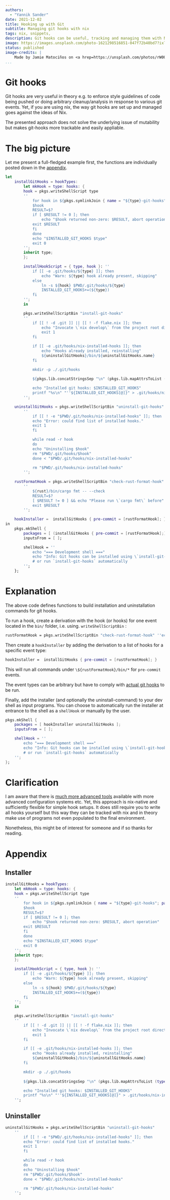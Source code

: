 ```yaml
---
authors:
  - "Yannik Sander"
date: 2021-12-02
title: Hooking up with Git
subtitle: Managing git hooks with nix
tags: nix, snippets, 
description: Git hooks can be useful, tracking and managing them with Nix makes removes the barrier of using them.
image: https://images.unsplash.com/photo-1621298516851-047f72b40bd7?ixlib=rb-1.2.1&q=80&fm=jpg&crop=entropy&cs=tinysrgb&w=1920
status: published
image-credits: |
    Made by Jamie Matociños on <a hrep=https://unsplash.com/photos/rW00Wu_CeYA>Unsplash</a>:
...
```


# Git hooks

Git hooks are very useful in theory e.g. to enforce style guidelines of code being pushed or doing arbitrary cleanup/analysis in response to various git events. Yet, if you are using nix, the way git hooks are set up and managed goes against the ideas of Nix. 

The presented approach does not solve the underlying issue of mutability but makes git-hooks more trackable and easily appliable.

# The big picture

Let me present a full-fledged example first, the functions are individually posted down in the [appendix](#appendix).

```nix
let
    installGitHooks = hookTypes:
        let mkHook = type: hooks: {
        hook = pkgs.writeShellScript type
        ''
            for hook in ${pkgs.symlinkJoin { name = "${type}-git-hooks"; paths = hooks; }}/bin/*; do
            $hook
            RESULT=$?
            if [ $RESULT != 0 ]; then
                echo "$hook returned non-zero: $RESULT, abort operation"
            exit $RESULT
            fi
            done
            echo "$INSTALLED_GIT_HOOKS $type"
            exit 0
        '';
        inherit type;
        };

        installHookScript = { type, hook }: ''
            if [[ -e .git/hooks/${type} ]]; then
                echo "Warn: ${type} hook already present, skipping"
            else
                ln -s ${hook} $PWD/.git/hooks/${type}
                INSTALLED_GIT_HOOKS+=(${type})
            fi
        '';
        in

        pkgs.writeShellScriptBin "install-git-hooks" 
        ''
            if [[ ! -d .git ]] || [[ ! -f flake.nix ]]; then
                echo "Invocate \`nix develop\` from the project root directory."
                exit 1
            fi

            if [[ -e .git/hooks/nix-installed-hooks ]]; then
                echo "Hooks already installed, reinstalling"
                ${uninstallGitHooks}/bin/${uninstallGitHooks.name}
            fi

            mkdir -p ./.git/hooks
            
            ${pkgs.lib.concatStringsSep "\n" (pkgs.lib.mapAttrsToList (type: hooks: installHookScript (mkHook type hooks)) hookTypes )}

            echo "Installed git hooks: $INSTALLED_GIT_HOOKS"
            printf "%s\n" "''${INSTALLED_GIT_HOOKS[@]}" > .git/hooks/nix-installed-hooks
        '';

    uninstallGitHooks = pkgs.writeShellScriptBin "uninstall-git-hooks" 
        ''
            if [[ ! -e "$PWD/.git/hooks/nix-installed-hooks" ]]; then
            echo "Error: could find list of installed hooks."
            exit 1
            fi

            while read -r hook
            do
            echo "Uninstalling $hook"
            rm "$PWD/.git/hooks/$hook"
            done < "$PWD/.git/hooks/nix-installed-hooks"

            rm "$PWD/.git/hooks/nix-installed-hooks"
        '';
    
    rustFormatHook = pkgs.writeShellScriptBin "check-rust-format-hook"
        ''
            ${rust}/bin/cargo fmt -- --check
            RESULT=$?
            [ $RESULT != 0 ] && echo "Please run \`cargo fmt\` before"
            exit $RESULT
        '';

    hookInstaller =  installGitHooks { pre-commit = [rustFormatHook]; } 
in 
    pkgs.mkShell {
        packages = [ (installGitHooks { pre-commit = [rustFormatHook];) } uninstallGitHooks ];
        inputsFrom = [ ];

        shellHook = ''
            echo "=== Development shell ==="
            echo "Info: Git hooks can be installed using \`install-git-hooks\`"
            # or run `install-git-hooks` automatically
        '';
    };

```

# Explanation

The above code defines functions to build installation and uninstallation commands for git hooks.

To run a hook, create a derivation with the hook (or hooks) for one event located in the `bin/` folder, i.e. using. `writeShellScriptBin` :

```nix
rustFormatHook = pkgs.writeShellScriptBin "check-rust-format-hook" ''echo "I ran"'';
```

Then create a `hookInstaller` by adding the derivation to a list of hooks for a specific event type:

```nix
hookInstaller =  installGitHooks { pre-commit = [rustFormatHook]; } 
```

This will run all commands under `\${rustFormatHook}/bin/*` for `pre-commit` events.

The event types can be arbitrary but have to comply with [actual git hooks](https://git-scm.com/book/en/v2/Customizing-Git-Git-Hooks) to be run.

Finally, add the installer (and optionally the uninstall-command) to your dev shell as input programs. You can choose to automatically run the installer at entrance to the shell as a `shellHook` or manually by the user.

```nix
pkgs.mkShell {
    packages = [ hookInstaller uninstallGitHooks ];
    inputsFrom = [ ];

    shellHook = ''
        echo "=== Development shell ==="
        echo "Info: Git hooks can be installed using \`install-git-hooks\`"
        # or run `install-git-hooks` automatically
    '';
};
```

# Clarification

I am aware that there is [much more advanced tools](https://github.com/cachix/pre-commit-hooks.nix) available with more advanced configuration systems etc. Yet, this approach is nix-native and sufficiently flexible for simple hook setups. It does still require you to write all hooks yourself but this way they can be tracked with nix and in theory make use of programs not even populated to the final environment.

Nonetheless, this might be of interest for someone and if so thanks for reading.

# Appendix

## Installer

```nix
installGitHooks = hookTypes:
    let mkHook = type: hooks: {
    hook = pkgs.writeShellScript type
    ''
        for hook in ${pkgs.symlinkJoin { name = "${type}-git-hooks"; paths = hooks; }}/bin/*; do
        $hook
        RESULT=$?
        if [ $RESULT != 0 ]; then
            echo "$hook returned non-zero: $RESULT, abort operation"
        exit $RESULT
        fi
        done
        echo "$INSTALLED_GIT_HOOKS $type"
        exit 0
    '';
    inherit type;
    };

    installHookScript = { type, hook }: ''
        if [[ -e .git/hooks/${type} ]]; then
            echo "Warn: ${type} hook already present, skipping"
        else
            ln -s ${hook} $PWD/.git/hooks/${type}
            INSTALLED_GIT_HOOKS+=(${type})
        fi
    '';
    in

    pkgs.writeShellScriptBin "install-git-hooks" 
    ''
        if [[ ! -d .git ]] || [[ ! -f flake.nix ]]; then
            echo "Invocate \`nix develop\` from the project root directory."
            exit 1
        fi

        if [[ -e .git/hooks/nix-installed-hooks ]]; then
            echo "Hooks already installed, reinstalling"
            ${uninstallGitHooks}/bin/${uninstallGitHooks.name}
        fi

        mkdir -p ./.git/hooks
        
        ${pkgs.lib.concatStringsSep "\n" (pkgs.lib.mapAttrsToList (type: hooks: installHookScript (mkHook type hooks)) hookTypes )}

        echo "Installed git hooks: $INSTALLED_GIT_HOOKS"
        printf "%s\n" "''${INSTALLED_GIT_HOOKS[@]}" > .git/hooks/nix-installed-hooks
    '';
```

## Uninstaller

```nix
uninstallGitHooks = pkgs.writeShellScriptBin "uninstall-git-hooks" 
    ''
        if [[ ! -e "$PWD/.git/hooks/nix-installed-hooks" ]]; then
        echo "Error: could find list of installed hooks."
        exit 1
        fi

        while read -r hook
        do
        echo "Uninstalling $hook"
        rm "$PWD/.git/hooks/$hook"
        done < "$PWD/.git/hooks/nix-installed-hooks"

        rm "$PWD/.git/hooks/nix-installed-hooks"
    '';
```
